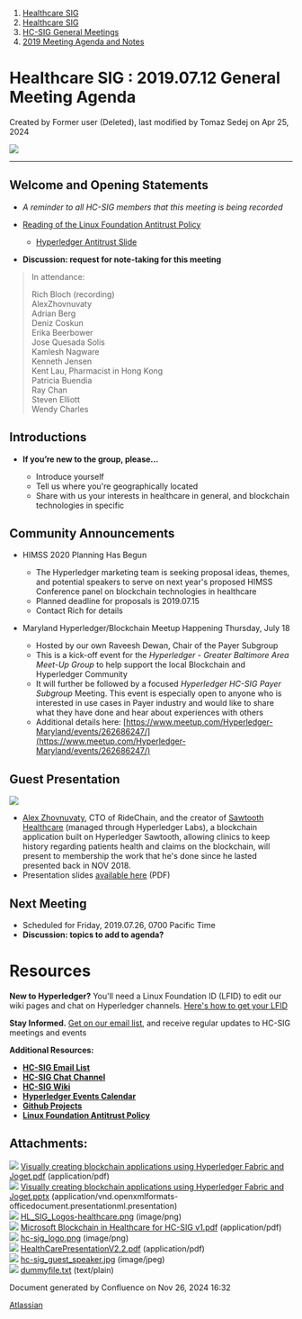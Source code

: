 1. [Healthcare SIG](index.html)
2. [Healthcare SIG](Healthcare-SIG_20545573.html)
3. [HC-SIG General Meetings](HC-SIG-General-Meetings_20545763.html)
4. [2019 Meeting Agenda and Notes](2019-Meeting-Agenda-and-Notes_20555030.html)

# Healthcare SIG : 2019.07.12 General Meeting Agenda

Created by Former user (Deleted), last modified by Tomaz Sedej on Apr 25, 2024

![](attachments/20552510/20562494.png?width=550)

* * *

## **Welcome and Opening Statements**

- *A reminder to all HC-SIG members that this meeting is being recorded*
- [Reading of the Linux Foundation Antitrust Policy](https://www.linuxfoundation.org/antitrust-policy "https://www.linuxfoundation.org/antitrust-policy")
  
  - [Hyperledger Antitrust Slide](https://tinyurl.com/HL-antitrust-slide "https://tinyurl.com/HL-antitrust-slide")
- **Discussion: request for note-taking for this meeting**

> In attendance:
> 
> Rich Bloch (recording)  
AlexZhovnuvaty  
Adrian Berg  
Deniz Coskun  
Erika Beerbower  
Jose Quesada Solis  
Kamlesh Nagware  
Kenneth Jensen  
Kent Lau, Pharmacist in Hong Kong  
Patricia Buendia  
Ray Chan  
Steven Elliott  
Wendy Charles

## **Introductions**

- **If you’re new to the group, please…**
  
  - Introduce yourself
  - Tell us where you're geographically located
  - Share with us your interests in healthcare in general, and blockchain technologies in specific

## **Community Announcements**

- HIMSS 2020 Planning Has Begun
  
  - The Hyperledger marketing team is seeking proposal ideas, themes, and potential speakers to serve on next year's proposed HIMSS Conference panel on blockchain technologies in healthcare
  - Planned deadline for proposals is 2019.07.15
  - Contact Rich for details

<!--THE END-->

- Maryland Hyperledger/Blockchain Meetup Happening Thursday, July 18
  
  - Hosted by our own Raveesh Dewan, Chair of the Payer Subgroup
  - This is a kick-off event for the *Hyperledger - Greater Baltimore Area Meet-Up Group* to help support the local Blockchain and Hyperledger Community
  - It will further be followed by a focused *Hyperledger HC-SIG Payer Subgroup* Meeting. This event is especially open to anyone who is interested in use cases in Payer industry and would like to share what they have done and hear about experiences with others
  - Additional details here: [https://www.meetup.com/Hyperledger-Maryland/events/262686247/](https://www.meetup.com/Hyperledger-Maryland/events/262686247/)

## **Guest Presentation**

![](attachments/20552510/20562959.jpg?height=400)

- [Alex Zhovnuvaty](https://www.linkedin.com/in/alexander-zhovnuvaty-88004026/ "https://www.linkedin.com/in/alexander-zhovnuvaty-88004026/"), CTO of RideChain, and the creator of [Sawtooth Healthcare](https://github.com/hyperledger-labs/sawtooth-healthcare) (managed through Hyperledger Labs), a blockchain application built on Hyperledger Sawtooth, allowing clinics to keep history regarding patients health and claims on the blockchain, will present to membership the work that he's done since he lasted presented back in NOV 2018.
- Presentation slides [available here](attachments/20552510/20562507.pdf) (PDF)

## **Next Meeting**

- Scheduled for Friday, 2019.07.26, 0700 Pacific Time
- **Discussion: topics to add to agenda?**

# **Resources**

**New to Hyperledger?** You'll need a Linux Foundation ID (LFID) to edit our wiki pages and chat on Hyperledger channels. [Here's how to get your LFID](https://www.youtube.com/watch?v=EEc4JRyaAoA)

**Stay Informed.** [Get on our email list](https://lists.hyperledger.org/g/healthcare-sig), and receive regular updates to HC-SIG meetings and events

**Additional Resources:**

- [**HC-SIG Email List**](https://lists.hyperledger.org/g/healthcare-sig)
- [**HC-SIG Chat Channel**](https://chat.hyperledger.org/channel/healthcare-sig)
- [**HC-SIG Wiki**](https://lf-hyperledger.atlassian.net/wiki/display/HCSIG/)
- [**Hyperledger Events Calendar**](https://lf-hyperledger.atlassian.net/wiki/display/HYP/Calendar+of+Public+Meetings)
- [**Github Projects**](https://github.com/hyperledger)
- [**Linux Foundation Antitrust Policy**](https://www.linuxfoundation.org/antitrust-policy)

## Attachments:

![](images/icons/bullet_blue.gif) [Visually creating blockchain applications using Hyperledger Fabric and Joget.pdf](attachments/20552510/20562490.pdf) (application/pdf)  
![](images/icons/bullet_blue.gif) [Visually creating blockchain applications using Hyperledger Fabric and Joget.pptx](attachments/20552510/20562492.pptx) (application/vnd.openxmlformats-officedocument.presentationml.presentation)  
![](images/icons/bullet_blue.gif) [HL\_SIG\_Logos-healthcare.png](attachments/20552510/20562494.png) (image/png)  
![](images/icons/bullet_blue.gif) [Microsoft Blockchain in Healthcare for HC-SIG v1.pdf](attachments/20552510/20562493.pdf) (application/pdf)  
![](images/icons/bullet_blue.gif) [hc-sig\_logo.png](attachments/20552510/20562495.png) (image/png)  
![](images/icons/bullet_blue.gif) [HealthCarePresentationV2.2.pdf](attachments/20552510/20562507.pdf) (application/pdf)  
![](images/icons/bullet_blue.gif) [hc-sig\_guest\_speaker.jpg](attachments/20552510/20562959.jpg) (image/jpeg)  
![](images/icons/bullet_blue.gif) [dummyfile.txt](attachments/20552510/20562491.txt) (text/plain)

Document generated by Confluence on Nov 26, 2024 16:32

[Atlassian](http://www.atlassian.com/)
